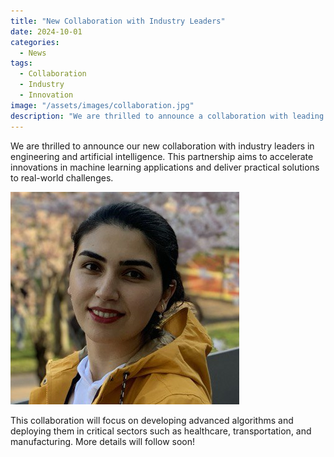 ```yaml
---
title: "New Collaboration with Industry Leaders"
date: 2024-10-01
categories:
  - News
tags:
  - Collaboration
  - Industry
  - Innovation
image: "/assets/images/collaboration.jpg"
description: "We are thrilled to announce a collaboration with leading companies in the engineering and AI sectors."
---
```


We are thrilled to announce our new collaboration with industry leaders in engineering and artificial intelligence. This partnership aims to accelerate innovations in machine learning applications and deliver practical solutions to real-world challenges.

![Collaboration](/assets/images/photo_2024-10-18_23-12-33.png)

This collaboration will focus on developing advanced algorithms and deploying them in critical sectors such as healthcare, transportation, and manufacturing. More details will follow soon!
